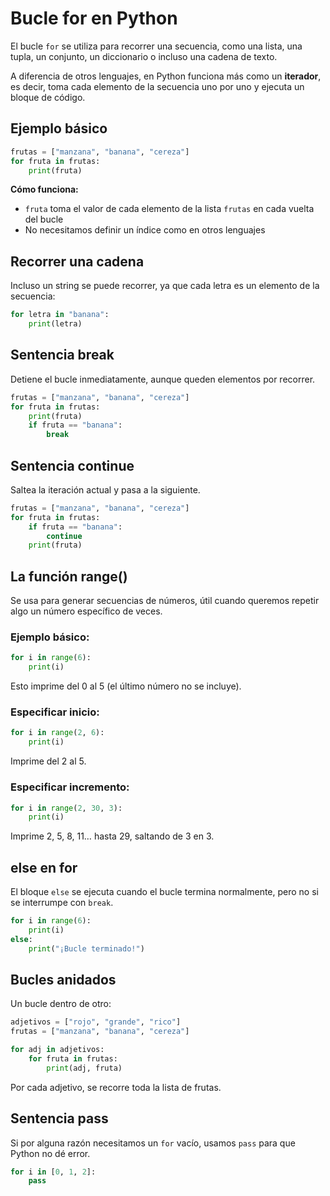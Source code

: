 # Bucle for en Python

El bucle `for` se utiliza para recorrer una secuencia, como una lista, una tupla, un conjunto, un diccionario o incluso una cadena de texto.

A diferencia de otros lenguajes, en Python funciona más como un **iterador**, es decir, toma cada elemento de la secuencia uno por uno y ejecuta un bloque de código.

## Ejemplo básico

```python
frutas = ["manzana", "banana", "cereza"]
for fruta in frutas:
    print(fruta)
```

**Cómo funciona:**

- `fruta` toma el valor de cada elemento de la lista `frutas` en cada vuelta del bucle
- No necesitamos definir un índice como en otros lenguajes

## Recorrer una cadena

Incluso un string se puede recorrer, ya que cada letra es un elemento de la secuencia:

```python
for letra in "banana":
    print(letra)
```

## Sentencia break

Detiene el bucle inmediatamente, aunque queden elementos por recorrer.

```python
frutas = ["manzana", "banana", "cereza"]
for fruta in frutas:
    print(fruta)
    if fruta == "banana":
        break
```

## Sentencia continue

Saltea la iteración actual y pasa a la siguiente.

```python
frutas = ["manzana", "banana", "cereza"]
for fruta in frutas:
    if fruta == "banana":
        continue
    print(fruta)
```

## La función range()

Se usa para generar secuencias de números, útil cuando queremos repetir algo un número específico de veces.

### Ejemplo básico:

```python
for i in range(6):
    print(i)
```

Esto imprime del 0 al 5 (el último número no se incluye).

### Especificar inicio:

```python
for i in range(2, 6):
    print(i)
```

Imprime del 2 al 5.

### Especificar incremento:

```python
for i in range(2, 30, 3):
    print(i)
```

Imprime 2, 5, 8, 11… hasta 29, saltando de 3 en 3.

## else en for

El bloque `else` se ejecuta cuando el bucle termina normalmente, pero no si se interrumpe con `break`.

```python
for i in range(6):
    print(i)
else:
    print("¡Bucle terminado!")
```

## Bucles anidados

Un bucle dentro de otro:

```python
adjetivos = ["rojo", "grande", "rico"]
frutas = ["manzana", "banana", "cereza"]

for adj in adjetivos:
    for fruta in frutas:
        print(adj, fruta)
```

Por cada adjetivo, se recorre toda la lista de frutas.

## Sentencia pass

Si por alguna razón necesitamos un `for` vacío, usamos `pass` para que Python no dé error.

```python
for i in [0, 1, 2]:
    pass
```
